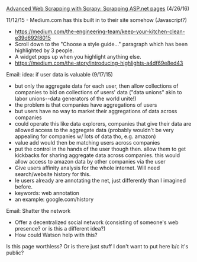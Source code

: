 [Advanced Web Scrapping with Scrapy: Scrapping ASP.net pages](https://blog.scrapinghub.com/2016/04/20/scrapy-tips-from-the-pros-april-2016-edition/) (4/26/16)

11/12/15 - Medium.com has this built in to their site somehow (Javascript?)
* https://medium.com/the-engineering-team/keep-your-kitchen-clean-e39d692f8015
* Scroll down to the "Choose a style guide..." paragraph which has been highlighted by 3 people.
* A widget pops up when you highlight anything else.
* https://medium.com/the-story/introducing-highlights-a4df69e8ed43

Email: idea: if user data is valuable (9/17/15)
* but only the aggregate data for each user, then allow collections of companies to bid on collections of users' data ("data unions" akin to labor unions--data generators of the world unite!)
* the problem is that companies have aggregations of users
* but users have no way to market their aggregations of data across companies
* could operate this like data explorers, companies that give their data are allowed access to the aggregate data (probably wouldn't be very appealing for companies w/ lots of data tho, e.g. amazon)
* value add would then be matching users across companies
* put the control in the hands of the user though then.  allow them to get kickbacks for sharing aggregate data across companies.  this would allow access to amazon data by other companies via the user
* Give users affinity analysis for the whole internet. Will need search/website history for this.
* Ie users already are annotating the net, just differently than I imagined before.
* keywords: web annotation
* an example: google.com/history

Email: Shatter the network
* Offer a decentralized social network (consisting of someone's web presence? or is this a different idea?)
* How could Watson help with this?

Is this page worthless?  Or is there just stuff I don't want to put here b/c it's public?